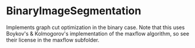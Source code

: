 # BinaryImageSegmentation

Implements graph cut optimization in the binary case. Note that this uses Boykov's & Kolmogorov's implementation of the maxflow algorithm, so see their license in the maxflow subfolder.
